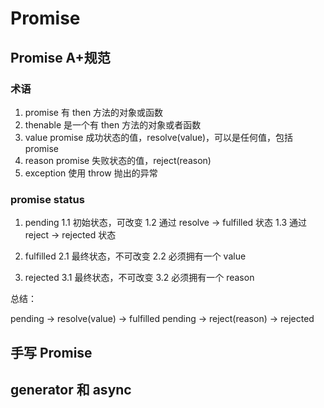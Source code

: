 # Promise

## Promise A+规范

### 术语

1. promise 有 then 方法的对象或函数
2. thenable 是一个有 then 方法的对象或者函数
3. value promise 成功状态的值，resolve(value)，可以是任何值，包括 promise
4. reason promise 失败状态的值，reject(reason)
5. exception 使用 throw 抛出的异常

### promise status

1. pending
   1.1 初始状态，可改变
   1.2 通过 resolve -> fulfilled 状态
   1.3 通过 reject -> rejected 状态

2. fulfilled
   2.1 最终状态，不可改变
   2.2 必须拥有一个 value

3. rejected
   3.1 最终状态，不可改变
   3.2 必须拥有一个 reason

总结：

pending -> resolve(value) -> fulfilled
pending -> reject(reason) -> rejected

## 手写 Promise

## generator 和 async
